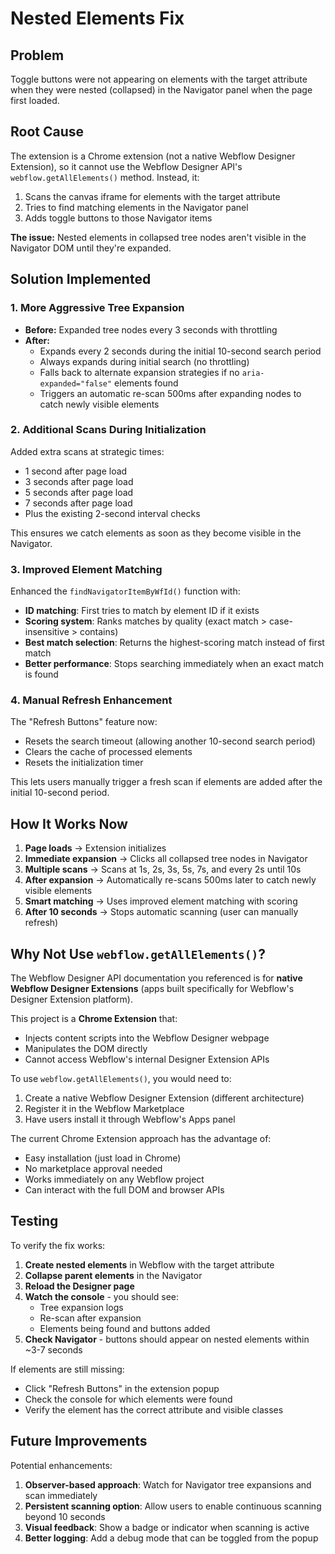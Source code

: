 # Nested Elements Fix

## Problem
Toggle buttons were not appearing on elements with the target attribute when they were nested (collapsed) in the Navigator panel when the page first loaded.

## Root Cause
The extension is a Chrome extension (not a native Webflow Designer Extension), so it cannot use the Webflow Designer API's `webflow.getAllElements()` method. Instead, it:

1. Scans the canvas iframe for elements with the target attribute
2. Tries to find matching elements in the Navigator panel
3. Adds toggle buttons to those Navigator items

**The issue:** Nested elements in collapsed tree nodes aren't visible in the Navigator DOM until they're expanded.

## Solution Implemented

### 1. More Aggressive Tree Expansion
- **Before:** Expanded tree nodes every 3 seconds with throttling
- **After:** 
  - Expands every 2 seconds during the initial 10-second search period
  - Always expands during initial search (no throttling)
  - Falls back to alternate expansion strategies if no `aria-expanded="false"` elements found
  - Triggers an automatic re-scan 500ms after expanding nodes to catch newly visible elements

### 2. Additional Scans During Initialization
Added extra scans at strategic times:
- 1 second after page load
- 3 seconds after page load
- 5 seconds after page load
- 7 seconds after page load
- Plus the existing 2-second interval checks

This ensures we catch elements as soon as they become visible in the Navigator.

### 3. Improved Element Matching
Enhanced the `findNavigatorItemByWfId()` function with:
- **ID matching**: First tries to match by element ID if it exists
- **Scoring system**: Ranks matches by quality (exact match > case-insensitive > contains)
- **Best match selection**: Returns the highest-scoring match instead of first match
- **Better performance**: Stops searching immediately when an exact match is found

### 4. Manual Refresh Enhancement
The "Refresh Buttons" feature now:
- Resets the search timeout (allowing another 10-second search period)
- Clears the cache of processed elements
- Resets the initialization timer

This lets users manually trigger a fresh scan if elements are added after the initial 10-second period.

## How It Works Now

1. **Page loads** → Extension initializes
2. **Immediate expansion** → Clicks all collapsed tree nodes in Navigator
3. **Multiple scans** → Scans at 1s, 2s, 3s, 5s, 7s, and every 2s until 10s
4. **After expansion** → Automatically re-scans 500ms later to catch newly visible elements
5. **Smart matching** → Uses improved element matching with scoring
6. **After 10 seconds** → Stops automatic scanning (user can manually refresh)

## Why Not Use `webflow.getAllElements()`?

The Webflow Designer API documentation you referenced is for **native Webflow Designer Extensions** (apps built specifically for Webflow's Designer Extension platform).

This project is a **Chrome Extension** that:
- Injects content scripts into the Webflow Designer webpage
- Manipulates the DOM directly
- Cannot access Webflow's internal Designer Extension APIs

To use `webflow.getAllElements()`, you would need to:
1. Create a native Webflow Designer Extension (different architecture)
2. Register it in the Webflow Marketplace
3. Have users install it through Webflow's Apps panel

The current Chrome Extension approach has the advantage of:
- Easy installation (just load in Chrome)
- No marketplace approval needed
- Works immediately on any Webflow project
- Can interact with the full DOM and browser APIs

## Testing

To verify the fix works:

1. **Create nested elements** in Webflow with the target attribute
2. **Collapse parent elements** in the Navigator
3. **Reload the Designer page**
4. **Watch the console** - you should see:
   - Tree expansion logs
   - Re-scan after expansion
   - Elements being found and buttons added
5. **Check Navigator** - buttons should appear on nested elements within ~3-7 seconds

If elements are still missing:
- Click "Refresh Buttons" in the extension popup
- Check the console for which elements were found
- Verify the element has the correct attribute and visible classes

## Future Improvements

Potential enhancements:
1. **Observer-based approach**: Watch for Navigator tree expansions and scan immediately
2. **Persistent scanning option**: Allow users to enable continuous scanning beyond 10 seconds
3. **Visual feedback**: Show a badge or indicator when scanning is active
4. **Better logging**: Add a debug mode that can be toggled from the popup
